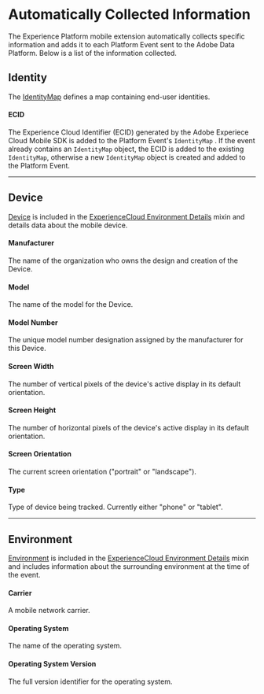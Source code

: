 # Automatically Collected Information

The Experience Platform mobile extension automatically collects specific information and adds it to each Platform Event  sent to the Adobe Data Platform. Below is a list of the information collected.

## Identity

The [IdentityMap](https://github.com/adobe/xdm/blob/1c22180490558e3c13352fe3e0540cb7e93c69ca/docs/reference/context/identitymap.schema.md) defines a map containing end-user identities.

#### ECID

The Experience Cloud Identifier (ECID)  generated by the Adobe Experiece Cloud Mobile SDK is added to the Platform Event's `IdentityMap` . If the event already contains an `IdentityMap` object, the ECID is added to the existing `IdentityMap`, otherwise a new `IdentityMap` object is created and added to the Platform Event.

------



## Device

[Device](https://github.com/adobe/xdm/blob/1c22180490558e3c13352fe3e0540cb7e93c69ca/docs/reference/context/device.schema.md) is included in the [ExperienceCloud Environment Details](https://github.com/adobe/xdm/blob/1c22180490558e3c13352fe3e0540cb7e93c69ca/docs/reference/context/experienceevent-environment-details.schema.md) mixin and details data about the mobile device.

#### Manufacturer

The name of the organization who owns the design and creation of the Device.

#### Model

The name of the model for the Device.

#### Model Number

The unique model number designation assigned by the manufacturer for this Device.

#### Screen Width

The number of vertical pixels of the device's active display in its default orientation.

#### Screen Height

The number of horizontal pixels of the device's active display in its default orientation.

#### Screen Orientation

The current screen orientation ("portrait" or "landscape").

#### Type

Type of device being tracked. Currently either "phone" or "tablet".

------



## Environment

[Environment](https://github.com/adobe/xdm/blob/1c22180490558e3c13352fe3e0540cb7e93c69ca/docs/reference/context/environment.schema.md) is included in the  [ExperienceCloud Environment Details](https://github.com/adobe/xdm/blob/1c22180490558e3c13352fe3e0540cb7e93c69ca/docs/reference/context/experienceevent-environment-details.schema.md) mixin and includes information about the surrounding environment at the time of the event.

#### Carrier

A mobile network carrier.

#### Operating System

The name of the operating system.

#### Operating System Version

The full version identifier for the operating system.



